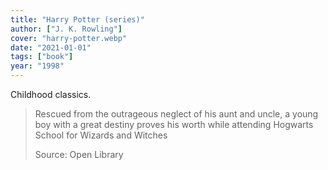 ```yaml
---
title: "Harry Potter (series)"
author: ["J. K. Rowling"]
cover: "harry-potter.webp"
date: "2021-01-01"
tags: ["book"]
year: "1998"
---
```


Childhood classics.

> Rescued from the outrageous neglect of his aunt and uncle, a young boy with a great destiny proves his worth while attending Hogwarts School for Wizards and Witches
>
> Source: Open Library
